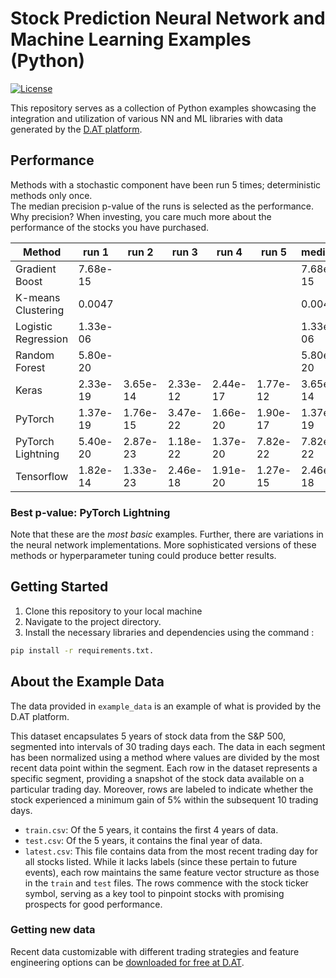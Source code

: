 # Stock Prediction Neural Network and Machine Learning Examples (Python)

[![License](https://img.shields.io/badge/License-Apache_2.0-blue.svg)](https://opensource.org/licenses/Apache-2.0)


This repository serves as a collection of Python examples showcasing 
the integration and utilization of various NN and ML libraries with data 
generated by the [D.AT platform](https://d.at/ref/github-python-examples).

## Performance
Methods with a stochastic component have been run 5 times; deterministic methods only once.  
The median precision p-value of the runs is selected as the performance.  Why precision?
When investing, you care much more about the performance of the stocks you have purchased.

| Method               | run 1    | run 2    | run 3    | run 4    | run 5    | median   | winner |
| -------------------- |----------|----------| -------- | -------- | -------- |----------|:------:|
| Gradient Boost       | 7.68e-15 |          |          |          |          | 7.68e-15 |        |
| K-means Clustering   | 0.0047   |          |          |          |          | 0.0047   |        |
| Logistic Regression  | 1.33e-06 |          |          |          |          | 1.33e-06 |        |
| Random Forest        | 5.80e-20 |          |          |          |          | 5.80e-20 |        |
| Keras                | 2.33e-19 | 3.65e-14 | 2.33e-12 | 2.44e-17 | 1.77e-12 | 3.65e-14 |        |
| PyTorch              | 1.37e-19 | 1.76e-15 | 3.47e-22 | 1.66e-20 | 1.90e-17 | 1.37e-19 |        |
| PyTorch Lightning    | 5.40e-20 | 2.87e-23 | 1.18e-22 | 1.37e-20 | 7.82e-22 | 7.82e-22 |   🏆   |
| Tensorflow           | 1.82e-14 | 1.33e-23 | 2.46e-18 | 1.91e-20 | 1.27e-15 | 2.46e-18 |        |

### Best p-value:  PyTorch Lightning

Note that these are the *most basic* examples. Further, there are variations in the neural network implementations. 
More sophisticated versions of these methods or hyperparameter tuning could produce better results.

## Getting Started

1. Clone this repository to your local machine
2. Navigate to the project directory.
3. Install the necessary libraries and dependencies using the command :

```bash
pip install -r requirements.txt.
```
## About the Example Data
The data provided in `example_data` is an example of what is provided by the D.AT platform.

This dataset encapsulates 5 years of stock data from the S&P 500, 
segmented into intervals of 30 trading days each. The data in each segment 
has been normalized using a method where values are divided by the most 
recent data point within the segment. Each row in the dataset represents a 
specific segment, providing a snapshot of the stock data available on a 
particular trading day. Moreover, rows are labeled to indicate whether the 
stock experienced a minimum gain of 5% within the subsequent 10 trading days.

* `train.csv`: Of the 5 years, it contains the first 4 years of data.
* `test.csv`: Of the 5 years, it contains the final year of data.
* `latest.csv`: This file contains data from the most recent trading 
day for all stocks listed. While it lacks labels (since these pertain to future events), 
each row maintains the same feature vector structure as those in the `train` and `test` 
files. The rows commence with the stock ticker symbol, serving as a key tool to pinpoint 
stocks with promising prospects for good performance. 

### Getting new data
Recent data customizable with different trading strategies and feature engineering options can be [downloaded for free
at D.AT](https://d.at/ref/github-python-examples).


